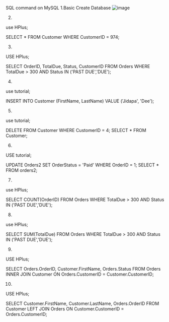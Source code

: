 SQL command on MySQL
1.Basic Create Database
![image](https://user-images.githubusercontent.com/138129390/271964221-dc35acb4-d731-4cb0-a39e-ac9ffbeac0d0.png)

2.

use HPlus;

SELECT * FROM Customer WHERE CustomerID = 974;

3.

USE HPlus;

SELECT OrderID, TotalDue, Status, CustomerID FROM Orders WHERE TotalDue > 300 AND Status IN ('PAST DUE','DUE');

4.

use tutorial;

INSERT INTO Customer (FirstName, LastName) VALUE ('Jidapa', 'Dee');

5.

use tutorial;

DELETE FROM Customer WHERE CustomerID = 4;
SELECT * FROM Customer;

6.

USE tutorial;

UPDATE Orders2 SET OrderStatus = 'Paid' WHERE OrderID = 1;
SELECT * FROM orders2;

7.

use HPlus;

SELECT COUNT(OrderID) FROM Orders WHERE TotalDue > 300 AND Status IN ('PAST DUE','DUE');

8.

use HPlus;

SELECT SUM(TotalDue) FROM Orders WHERE TotalDue > 300 AND Status IN ('PAST DUE','DUE');

9.

USE HPlus;

SELECT Orders.OrderID, Customer.FirstName, Orders.Status
FROM Orders
INNER JOIN Customer ON Orders.CustomerID = Customer.CustomerID;

10.

USE HPlus;

SELECT Customer.FirstName, Customer.LastName, Orders.OrderID
FROM Customer
LEFT JOIN Orders ON Customer.CustomerID = Orders.CustomerID;
